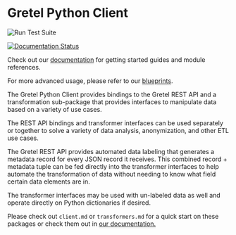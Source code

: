 # Gretel Python Client

![Run Test Suite](https://github.com/gretelai/gretel-python-client/workflows/Run%20Test%20Suite/badge.svg)

[![Documentation Status](https://readthedocs.org/projects/gretel-client/badge/?version=latest)](https://gretel-client.readthedocs.io/en/stable/?badge=stable)

Check out our [documentation](https://gretel-client.readthedocs.io/en/stable/?badge=stable) for getting started guides and module references.

For more advanced usage, please refer to our [blueprints](blueprints).

The Gretel Python Client provides bindings to the Gretel REST API and a transformation sub-package that provides interfaces to manipulate data based on a variety of use cases.

The REST API bindings and transformer interfaces can be used separately or together to solve a variety of data analysis, anonymization, and other ETL use cases.  

The Gretel REST API provides automated data labeling that generates a metadata record for every JSON record it receives.  This combined record + metadata tuple can be fed directly into the transformer interfaces to help automate the transformation of data without needing to know what field certain data elements are in.

The transformer interfaces may be used with un-labeled data as well and operate directly on Python dictionaries if desired.

Please check out `client.md` or `transformers.md` for a quick start on these packages or check them out in [our documentation.]((https://gretel-client.readthedocs.io/en/stable/?badge=stable))